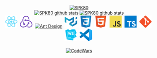 <!-- ./STAT -->

<div align="center">
    <a href="https://github.com/SPK80?tab=repositories">
        <img src="https://github-readme-streak-stats.herokuapp.com/?user=SPK80&hide_border=true&stroke=888&ring=494&fire=D70&currStreakNum=D70&sideNums=888&dates=888&sideLabels=888&currStreakLabel=494&background=0000"
             title="SPK80" alt="SPK80"
             width="60%"/>
    </a>
</div>

<div align="center">
    <a href="https://github.com/SPK80?tab=repositories">
        <img src="https://github-readme-stats.vercel.app/api?username=SPK80&show_icons=true&count_private=true&hide_border=true&title_color=494&text_color=888&icon_color=494&bg_color=0000"
             title="SPK80 github stats" alt="SPK80 github stats"
             width="49%" height="200"/>
    </a>
    <a href="https://github.com/SPK80?tab=repositories">
        <img src="https://github-readme-stats.vercel.app/api/top-langs/?username=SPK80&layout=compact&hide_border=true&title_color=494&text_color=888&bg_color=0000"
             title="SPK80 github stats" alt="SPK80 github stats"
             width="41%" height="200"/>
    </a>
</div>
<!-- ./STATS  -->

<div align="center">
    <a href="https://reactjs.org/">
        <img src="https://github.com/devicons/devicon/blob/master/icons/react/react-original.svg"
             title="React" alt="React"
             width="40" height="40"/></a>&nbsp;
    <a href="https://redux.js.org/">
        <img src="https://github.com/devicons/devicon/blob/master/icons/redux/redux-original.svg"
             title="Redux" alt="Redux"
             width="40" height="40"/></a>&nbsp;
    <a href="https://ant.design/">
        <img src="https://gw.alipayobjects.com/zos/rmsportal/KDpgvguMpGfqaHPjicRK.svg"
             title="Ant Design" alt="Ant Design"
             width="40" height="40"/></a>&nbsp;
    <a href="https://mui.com/">
        <img src="https://github.com/devicons/devicon/blob/master/icons/materialui/materialui-original.svg"
             title="Material UI" alt="Material UI"
             width="40" height="40"/></a>&nbsp;
    <a href="https://en.wikipedia.org/wiki/CSS">
        <img src="https://github.com/devicons/devicon/blob/master/icons/css3/css3-original.svg"
             title="CSS3" alt="CSS"
             width="40" height="40"/></a>&nbsp;
    <a href="https://en.wikipedia.org/wiki/HTML">
        <img src="https://github.com/devicons/devicon/blob/master/icons/html5/html5-original.svg"
             title="HTML5" alt="HTML"
             width="40" height="40"/></a>&nbsp;
    <a href="https://en.wikipedia.org/wiki/JavaScript">
        <img src="https://github.com/devicons/devicon/blob/master/icons/javascript/javascript-original.svg"
             title="JavaScript" alt="JavaScript"
             width="40" height="40"/></a>&nbsp;
    <a href="https://www.typescriptlang.org/">
        <img src="https://github.com/devicons/devicon/blob/master/icons/typescript/typescript-original.svg"
             title="TypeScript" alt="TypeScript"
             width="40" height="40"/></a>&nbsp;
    <a href="https://git-scm.com/">
        <img src="https://github.com/devicons/devicon/blob/master/icons/git/git-original.svg"
             title="Git" alt="Git"
             width="40" height="40"/></a>&nbsp;
    <a href="https://www.jetbrains.com/webstorm/">
        <img src="https://github.com/devicons/devicon/blob/master/icons/webstorm/webstorm-plain.svg"
             title="WebStorm" alt="WebStorm"
             width="40" height="40"/></a>&nbsp;
    <a href="https://code.visualstudio.com/">
        <img src="https://github.com/devicons/devicon/blob/master/icons/vscode/vscode-original.svg"
             title="VSCode" alt="VSCode"
             width="40" height="40"/></a>&nbsp;

</div>
<div align="center" style="margin-top:20px;">
    <a href="https://www.codewars.com/users/SPK80">
        <img src="https://www.codewars.com/users/SPK80/badges/small"
             title="CodeWars" alt="CodeWars"/>
    </a>

</div>


<!--
**SPK80/spk80** is a ✨ _special_ ✨ repository because its `README.md` (this file) appears on your GitHub profile.

Here are some ideas to get you started:

- 🔭 I’m currently working on ...
- 🌱 I’m currently learning ...
- 👯 I’m looking to collaborate on ...
- 🤔 I’m looking for help with ...
- 💬 Ask me about ...
- 📫 How to reach me: ...
- 😄 Pronouns: ...
- ⚡ Fun fact: ...
-->
